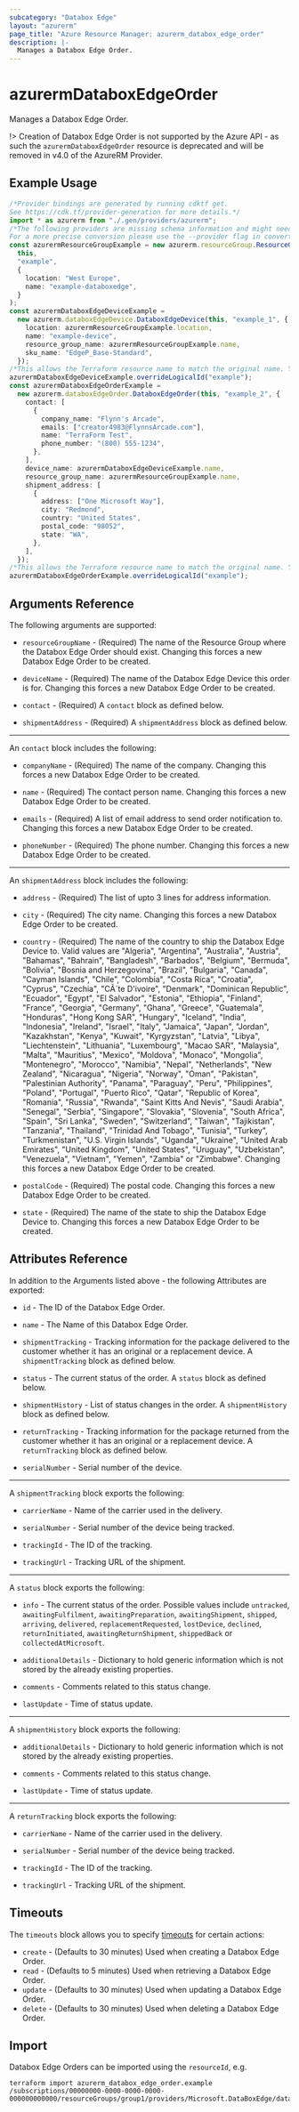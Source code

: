 ```yaml
---
subcategory: "Databox Edge"
layout: "azurerm"
page_title: "Azure Resource Manager: azurerm_databox_edge_order"
description: |-
  Manages a Databox Edge Order.
---
```


# azurermDataboxEdgeOrder

Manages a Databox Edge Order.

!> Creation of Databox Edge Order is not supported by the Azure API - as such the `azurermDataboxEdgeOrder` resource is deprecated and will be removed in v4.0 of the AzureRM Provider.

## Example Usage

```typescript
/*Provider bindings are generated by running cdktf get.
See https://cdk.tf/provider-generation for more details.*/
import * as azurerm from "./.gen/providers/azurerm";
/*The following providers are missing schema information and might need manual adjustments to synthesize correctly: azurerm.
For a more precise conversion please use the --provider flag in convert.*/
const azurermResourceGroupExample = new azurerm.resourceGroup.ResourceGroup(
  this,
  "example",
  {
    location: "West Europe",
    name: "example-databoxedge",
  }
);
const azurermDataboxEdgeDeviceExample =
  new azurerm.databoxEdgeDevice.DataboxEdgeDevice(this, "example_1", {
    location: azurermResourceGroupExample.location,
    name: "example-device",
    resource_group_name: azurermResourceGroupExample.name,
    sku_name: "EdgeP_Base-Standard",
  });
/*This allows the Terraform resource name to match the original name. You can remove the call if you don't need them to match.*/
azurermDataboxEdgeDeviceExample.overrideLogicalId("example");
const azurermDataboxEdgeOrderExample =
  new azurerm.databoxEdgeOrder.DataboxEdgeOrder(this, "example_2", {
    contact: [
      {
        company_name: "Flynn's Arcade",
        emails: ["creator4983@FlynnsArcade.com"],
        name: "TerraForm Test",
        phone_number: "(800) 555-1234",
      },
    ],
    device_name: azurermDataboxEdgeDeviceExample.name,
    resource_group_name: azurermResourceGroupExample.name,
    shipment_address: [
      {
        address: ["One Microsoft Way"],
        city: "Redmond",
        country: "United States",
        postal_code: "98052",
        state: "WA",
      },
    ],
  });
/*This allows the Terraform resource name to match the original name. You can remove the call if you don't need them to match.*/
azurermDataboxEdgeOrderExample.overrideLogicalId("example");

```

## Arguments Reference

The following arguments are supported:

*   `resourceGroupName` - (Required) The name of the Resource Group where the Databox Edge Order should exist. Changing this forces a new Databox Edge Order to be created.

*   `deviceName` - (Required) The name of the Databox Edge Device this order is for. Changing this forces a new Databox Edge Order to be created.

*   `contact` - (Required) A `contact` block as defined below.

*   `shipmentAddress` - (Required) A `shipmentAddress` block as defined below.

***

An `contact` block includes the following:

*   `companyName` - (Required) The name of the company. Changing this forces a new Databox Edge Order to be created.

*   `name` - (Required) The contact person name. Changing this forces a new Databox Edge Order to be created.

*   `emails` - (Required) A list of email address to send order notification to. Changing this forces a new Databox Edge Order to be created.

*   `phoneNumber` - (Required) The phone number. Changing this forces a new Databox Edge Order to be created.

***

An `shipmentAddress` block includes the following:

*   `address` - (Required) The list of upto 3 lines for address information.

*   `city` - (Required) The city name. Changing this forces a new Databox Edge Order to be created.

*   `country` - (Required) The name of the country to ship the Databox Edge Device to. Valid values are "Algeria", "Argentina", "Australia", "Austria", "Bahamas", "Bahrain", "Bangladesh", "Barbados", "Belgium", "Bermuda", "Bolivia", "Bosnia and Herzegovina", "Brazil", "Bulgaria", "Canada", "Cayman Islands", "Chile", "Colombia", "Costa Rica", "Croatia", "Cyprus", "Czechia", "CÃ´te D'ivoire", "Denmark", "Dominican Republic", "Ecuador", "Egypt", "El Salvador", "Estonia", "Ethiopia", "Finland", "France", "Georgia", "Germany", "Ghana", "Greece", "Guatemala", "Honduras", "Hong Kong SAR", "Hungary", "Iceland", "India", "Indonesia", "Ireland", "Israel", "Italy", "Jamaica", "Japan", "Jordan", "Kazakhstan", "Kenya", "Kuwait", "Kyrgyzstan", "Latvia", "Libya", "Liechtenstein", "Lithuania", "Luxembourg", "Macao SAR", "Malaysia", "Malta", "Mauritius", "Mexico", "Moldova", "Monaco", "Mongolia", "Montenegro", "Morocco", "Namibia", "Nepal", "Netherlands", "New Zealand", "Nicaragua", "Nigeria", "Norway", "Oman", "Pakistan", "Palestinian Authority", "Panama", "Paraguay", "Peru", "Philippines", "Poland", "Portugal", "Puerto Rico", "Qatar", "Republic of Korea", "Romania", "Russia", "Rwanda", "Saint Kitts And Nevis", "Saudi Arabia", "Senegal", "Serbia", "Singapore", "Slovakia", "Slovenia", "South Africa", "Spain", "Sri Lanka", "Sweden", "Switzerland", "Taiwan", "Tajikistan", "Tanzania", "Thailand", "Trinidad And Tobago", "Tunisia", "Turkey", "Turkmenistan", "U.S. Virgin Islands", "Uganda", "Ukraine", "United Arab Emirates", "United Kingdom", "United States", "Uruguay", "Uzbekistan", "Venezuela", "Vietnam", "Yemen", "Zambia" or "Zimbabwe". Changing this forces a new Databox Edge Order to be created.

*   `postalCode` - (Required) The postal code. Changing this forces a new Databox Edge Order to be created.

*   `state` - (Required) The name of the state to ship the Databox Edge Device to. Changing this forces a new Databox Edge Order to be created.

## Attributes Reference

In addition to the Arguments listed above - the following Attributes are exported:

*   `id` - The ID of the Databox Edge Order.

*   `name` - The Name of this Databox Edge Order.

*   `shipmentTracking` - Tracking information for the package delivered to the customer whether it has an original or a replacement device. A `shipmentTracking` block as defined below.

*   `status` - The current status of the order. A `status` block as defined below.

*   `shipmentHistory` - List of status changes in the order. A `shipmentHistory` block as defined below.

*   `returnTracking` - Tracking information for the package returned from the customer whether it has an original or a replacement device. A `returnTracking` block as defined below.

*   `serialNumber` - Serial number of the device.

***

A `shipmentTracking` block exports the following:

*   `carrierName` - Name of the carrier used in the delivery.

*   `serialNumber` - Serial number of the device being tracked.

*   `trackingId` - The ID of the tracking.

*   `trackingUrl` - Tracking URL of the shipment.

***

A `status` block exports the following:

*   `info` - The current status of the order. Possible values include `untracked`, `awaitingFulfilment`, `awaitingPreparation`, `awaitingShipment`, `shipped`, `arriving`, `delivered`, `replacementRequested`, `lostDevice`, `declined`, `returnInitiated`, `awaitingReturnShipment`, `shippedBack` or `collectedAtMicrosoft`.

*   `additionalDetails` - Dictionary to hold generic information which is not stored by the already existing properties.

*   `comments` - Comments related to this status change.

*   `lastUpdate` - Time of status update.

***

A `shipmentHistory` block exports the following:

*   `additionalDetails` - Dictionary to hold generic information which is not stored by the already existing properties.

*   `comments` - Comments related to this status change.

*   `lastUpdate` - Time of status update.

***

A `returnTracking` block exports the following:

*   `carrierName` - Name of the carrier used in the delivery.

*   `serialNumber` - Serial number of the device being tracked.

*   `trackingId` - The ID of the tracking.

*   `trackingUrl` - Tracking URL of the shipment.

## Timeouts

The `timeouts` block allows you to specify [timeouts](https://www.terraform.io/language/resources/syntax#operation-timeouts) for certain actions:

* `create` - (Defaults to 30 minutes) Used when creating a Databox Edge Order.
* `read` - (Defaults to 5 minutes) Used when retrieving a Databox Edge Order.
* `update` - (Defaults to 30 minutes) Used when updating a Databox Edge Order.
* `delete` - (Defaults to 30 minutes) Used when deleting a Databox Edge Order.

## Import

Databox Edge Orders can be imported using the `resourceId`, e.g.

```console
terraform import azurerm_databox_edge_order.example /subscriptions/00000000-0000-0000-0000-000000000000/resourceGroups/group1/providers/Microsoft.DataBoxEdge/dataBoxEdgeDevices/device1
```
